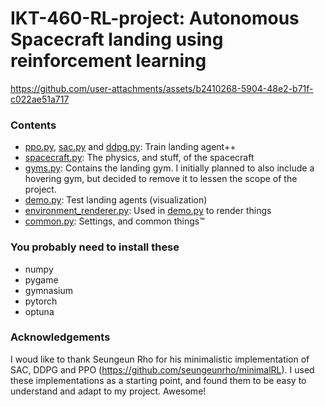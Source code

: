 # IKT-460-RL-project: Autonomous Spacecraft landing using reinforcement learning


https://github.com/user-attachments/assets/b2410268-5904-48e2-b71f-c022ae51a717


### Contents
* [ppo.py](./ppo.py), [sac.py](./sac.py) and [ddpg.py](./ddpg.py): Train landing agent++
* [spacecraft.py](./spacecraft.py): The physics, and stuff, of the spacecraft
* [gyms.py](./gyms.py): Contains the landing gym. I initially planned to also include a hovering gym, but decided to remove it to lessen the scope of the project.
* [demo.py](./demo.py): Test landing agents (visualization)
* [environment_renderer.py](./environment_renderer.py): Used in [demo.py](./demo.py) to render things
* [common.py](./common.py): Settings, and common things™

### You probably need to install these
- numpy
- pygame
- gymnasium
- pytorch
- optuna

### Acknowledgements
I woud like to thank Seungeun Rho for his minimalistic implementation of SAC, DDPG and PPO (https://github.com/seungeunrho/minimalRL). I used these implementations as a starting point, and found them to be easy to understand and adapt to my project. Awesome!
